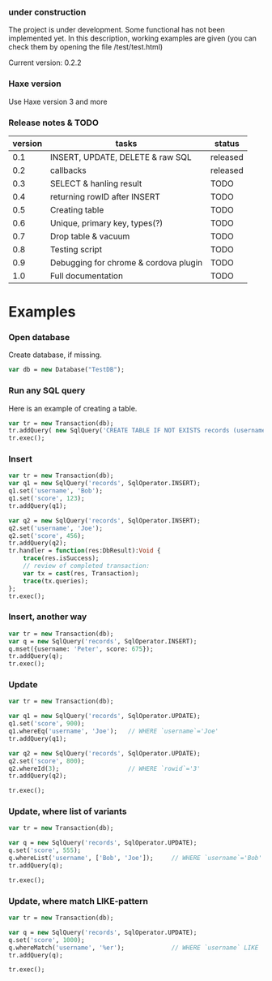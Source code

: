 ### under construction
The project is under development. Some functional has not been implemented yet.
In this description, working examples are given (you can check them by opening the file /test/test.html)

Current version: 0.2.2

### Haxe version
Use Haxe version 3 and more

### Release notes & TODO
version | tasks | status
----|----------|--------
0.1 | INSERT, UPDATE, DELETE & raw SQL | released
0.2 | callbacks | released
0.3 | SELECT & hanling result | TODO
0.4 | returning rowID after INSERT | TODO
0.5 | Creating table | TODO
0.6 | Unique, primary key, types(?) | TODO
0.7 | Drop table & vacuum | TODO
0.8 | Testing script | TODO
0.9 | Debugging for chrome & cordova plugin | TODO
1.0 | Full documentation | TODO

# Examples

### Open database
Create database, if missing.
```haxe
var db = new Database("TestDB");
```

### Run any SQL query
Here is an example of creating a table.
```haxe
var tr = new Transaction(db);
tr.addQuery( new SqlQuery('CREATE TABLE IF NOT EXISTS records (username, score)') );
tr.exec();
```

### Insert
```haxe
var tr = new Transaction(db);
var q1 = new SqlQuery('records', SqlOperator.INSERT);
q1.set('username', 'Bob');
q1.set('score', 123);
tr.addQuery(q1);

var q2 = new SqlQuery('records', SqlOperator.INSERT);
q2.set('username', 'Joe');
q2.set('score', 456);
tr.addQuery(q2);
tr.handler = function(res:DbResult):Void {
    trace(res.isSuccess);
    // review of completed transaction:
    var tx = cast(res, Transaction);
    trace(tx.queries);
};
tr.exec();
```

### Insert, another way
```haxe
var tr = new Transaction(db);
var q = new SqlQuery('records', SqlOperator.INSERT);
q.mset({username: 'Peter', score: 675});
tr.addQuery(q);
tr.exec();
```

### Update
```haxe
var tr = new Transaction(db);

var q1 = new SqlQuery('records', SqlOperator.UPDATE);
q1.set('score', 900);
q1.whereEq('username', 'Joe');   // WHERE `username`='Joe'
tr.addQuery(q1);

var q2 = new SqlQuery('records', SqlOperator.UPDATE);
q2.set('score', 800);
q2.whereId(3);                   // WHERE `rowid`='3'
tr.addQuery(q2);

tr.exec();
```

### Update, where list of variants
```haxe
var tr = new Transaction(db);

var q = new SqlQuery('records', SqlOperator.UPDATE);
q.set('score', 555);
q.whereList('username', ['Bob', 'Joe']);     // WHERE `username`='Bob' OR `username`='Joe'
tr.addQuery(q);

tr.exec();
```

### Update, where match LIKE-pattern
```haxe
var tr = new Transaction(db);

var q = new SqlQuery('records', SqlOperator.UPDATE);
q.set('score', 1000);
q.whereMatch('username', '%er');             // WHERE `username` LIKE '%er'
tr.addQuery(q);

tr.exec();
```
